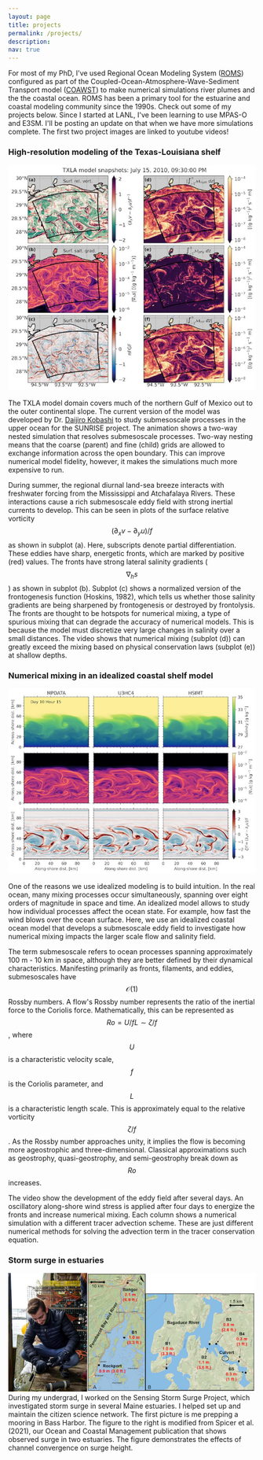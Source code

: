 ```yaml
---
layout: page
title: projects
permalink: /projects/
description:
nav: true
---
```

For most of my PhD, I've used Regional Ocean Modeling System ([ROMS](https://www.myroms.org/)) configured as part of the Coupled-Ocean-Atmosphere-Wave-Sediment Transport model ([COAWST](https://www.usgs.gov/centers/whcmsc/science/coawst-a-coupled-ocean-atmosphere-wave-sediment-transport-modeling-system)) to make numerical simulations river plumes and the the coastal ocean. ROMS has been a primary tool for the estuarine and coastal modeling community since the 1990s. Check out some of my projects below. Since I started at LANL, I've been learning to use MPAS-O and E3SM. I'll be posting an update on that when we have more simulations complete. The first two project images are linked to youtube videos! 

### High-resolution modeling of the Texas-Louisiana shelf
[![Here](txla_mnum_surf_1011.jpg)](https://www.youtube.com/watch?v=ZLfN9I5l6tw)

The TXLA model domain covers much of the northern Gulf of Mexico out to the outer continental slope. The current version of the model was developed by Dr. <a href="https://www.researchgate.net/profile/Daijiro-Kobashi">Daijiro Kobashi</a> to study submesoscale processes in the upper ocean for the SUNRISE project. The animation shows a two-way nested simulation that resolves submesoscale processes. Two-way nesting means that the coarse (parent) and fine (child) grids are allowed to exchange information across the open boundary. This can improve numerical model fidelity, however, it makes the simulations much more expensive to run. 

During summer, the regional diurnal land-sea breeze interacts with freshwater forcing from the Mississippi and Atchafalaya Rivers. These interactions cause a rich submesoscale eddy field with strong inertial currents to develop. This can be seen in plots of the surface relative vorticity $$(\partial_x v - \partial_y u) / f$$ as shown in subplot (a). Here, subscripts denote partial differentiation. These eddies have sharp, energetic fronts, which are marked by positive (red) values. The fronts have strong lateral salinity gradients ($$\nabla_h s$$) as shown in subplot (b). Subplot (c) shows a normalized version of the frontogenesis function (Hoskins, 1982), which tells us whether those salinity gradients are being sharpened by frontogenesis or destroyed by frontolysis. The fronts are thought to be hotspots for numerical mixing, a type of spurious mixing that can degrade the accuracy of numerical models. This is because the model must discretize very large changes in salinity over a small distances. The video shows that numerical mixing (subplot (d)) can greatly exceed the mixing based on physical conservation laws (subplot (e)) at shallow depths.

### Numerical mixing in an idealized coastal shelf model
[![Here](shelf_advschemes_zerop1pa.jpeg)](https://www.youtube.com/watch?v=NW_Qem0l8EY)

One of the reasons we use idealized modeling is to build intuition. In the real ocean, many mixing processes occur simultaneously, spanning over eight orders of magnitude in space and time. An idealized model allows to study how individual processes affect the ocean state. For example, how fast the wind blows over the ocean surface. Here, we use an idealized coastal ocean model that develops a submesoscale eddy field to investigate how numerical mixing impacts the larger scale flow and salinity field.

The term submesoscale refers to ocean processes spanning approximately 100 m - 10 km in space, although they are better defined by their dynamical characteristics. Manifesting primarily as fronts, filaments, and eddies, submesoscales have $$\mathcal{O}(1)$$ Rossby numbers. A flow's Rossby number represents the ratio of the inertial force to the Coriolis force. Mathematically, this can be represented as $$Ro=U/fL \sim \zeta/f$$, where $$U$$ is a characteristic velocity scale, $$f$$ is the Coriolis parameter, and $$L$$ is a characteristic length scale. This is approximately equal to the relative vorticity $$\zeta/f$$. As the Rossby number approaches unity, it implies the flow is becoming more ageostrophic and three-dimensional. Classical approximations such as geostrophy, quasi-geostrophy, and semi-geostrophy break down as $$Ro$$ increases.

The video show the development of the eddy field after several days. An oscillatory along-shore wind stress is applied after four days to energize the fronts and increase numerical mixing. Each column shows a numerical simulation with a different tracer advection scheme. These are just different numerical methods for solving the advection term in the tracer conservation equation.

### Storm surge in estuaries
  <img src = "../_pages/sss_combined.png" alt="surge"> <br>
During my undergrad, I worked on the Sensing Storm Surge Project, which investigated storm surge in several Maine estuaries. I helped set up and maintain the citizen science network. The first picture is me prepping a mooring in Bass Harbor. The figure to the right is modified from Spicer et al. (2021), our Ocean and Coastal Management publication that shows observed surge in two estuaries. The figure demonstrates the effects of channel convergence on surge height.
